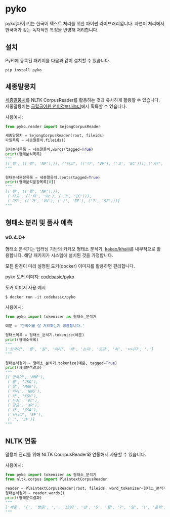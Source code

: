 # pyko

pyko[파이코]는 한국어 텍스트 처리를 위한 파이썬 라이브러리입니다. 자연어 처리에서 한국어가 갖는 독자적인 특징을
반영해 처리합니다.

## 설치

PyPI에 등록된 패키지를 다음과 같이 설치할 수 있습니다.

    pip install pyko

## 세종말뭉치

[세종말뭉치](https://www.korean.go.kr/nkview/nklife/2016_2/26_0204.pdf)를 NLTK CorpusReader를 활용하는 것과 유사하게 활용할 수 있습니다. 세종말뭉치는 [국립국어원 언어정보나눔터](https://ithub.korean.go.kr/)에서 획득할 수 있습니다.

사용예시:

```python
from pyko.reader import SejongCorpusReader

세종말뭉치 = SejongCorpusReader(root, fileids)
파일목록 = 세종말뭉치.fileids()

형태분석목록 = 세종말뭉치.words(tagged=True)
print(형태분석목록)
"""
[('뭐', (('뭐', 'NP'),)), ('타고', (('타', 'VV'), ('고', 'EC'))), ('가?', (('가', 'VV'), ('ㅏ', 'EF'), ('?', 'SF'))), ('지하철.', (('지하철', 'NNG'), ('.', 'SF'))), ('기차?', (('기차', 'NNG'), ('?', 'SF'))), ('아침에', (('아침', 'NNG'), ('에', 'JKB'))), ...]
"""

형태분석문장목록 = 세종말뭉치.sents(tagged=True)
print(형태분석문장목록[0])
"""
[('뭐', (('뭐', 'NP'),)),
 ('타고', (('타', 'VV'), ('고', 'EC'))),
 ('가?', (('가', 'VV'), ('ㅏ', 'EF'), ('?', 'SF')))]
"""
```

## 형태소 분리 및 품사 예측

### v0.4.0+
형태소 분석기는 딥러닝 기반의 카카오 형태소 분석기, [kakao/khaiii](https://github.com/kakao/khaiii)를 내부적으로 활용합니다. 해당 패키지가 시스템에 설치된 것을 가정합니다.

모든 환경이 미리 설정된 도커(docker) 이미지를 활용하면 편리합니다.

pyko 도커 이미지: [codebasic/pyko](https://hub.docker.com/repository/docker/codebasic/pyko)

도커 이미지 사용 예시

```
$ docker run -it codebasic/pyko
```

사용예시:

```python
from pyko import tokenizer as 형태소_분석기

예문 = '한국어를 잘 처리하는지 궁금합니다.'

형태소목록 = 형태소_분석기.tokenize(예문)
print(형태소목록)
"""
['한국어', '를', '잘', '처리', '하', '는지', '궁금', '하', 'ㅂ니다', '.']
"""

형태분석결과 = 형태소_분석기.tokenize(예문, tagged=True)
print(형태분석결과)
"""
[('한국어', 'NNP'),
 ('를', 'JKO'),
 ('잘', 'MAG'),
 ('처리', 'NNG'),
 ('하', 'XSV'),
 ('는지', 'EC'),
 ('궁금', 'XR'),
 ('하', 'XSA'),
 ('ㅂ니다', 'EF'),
 ('.', 'SF')]
"""
```

## NLTK 연동

말뭉치 관리를 위해 NLTK CourpusReader와 연동해서 사용할 수 있습니다.

사용예시:

```python
from pyko import tokenizer as 형태소_분석기
from nltk.corpus import PlaintextCorpusReader

reader = PlaintextCorpusReader(root, fileids, word_tokenizer=형태소_분석기)
형태분석결과 = reader.words()
print(형태분석결과)
"""
['세종', '(', '世宗', ',', '1397', '년', '5', '월', '7', '일', '(', '음력', '4', '월', ...]
"""
```

